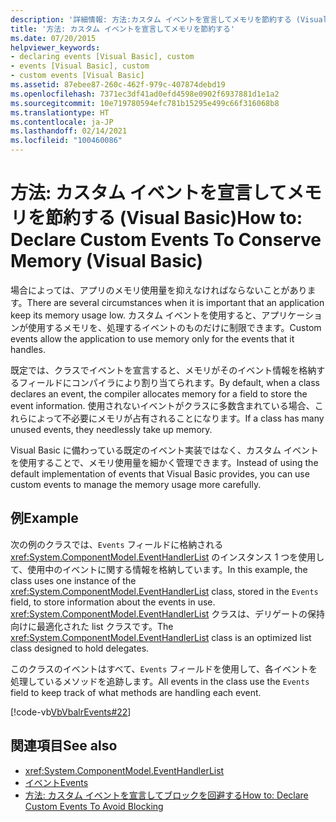 ```yaml
---
description: '詳細情報: 方法:カスタム イベントを宣言してメモリを節約する (Visual Basic)'
title: '方法: カスタム イベントを宣言してメモリを節約する'
ms.date: 07/20/2015
helpviewer_keywords:
- declaring events [Visual Basic], custom
- events [Visual Basic], custom
- custom events [Visual Basic]
ms.assetid: 87ebee87-260c-462f-979c-407874debd19
ms.openlocfilehash: 7371ec3df41ad0efd4598e0902f6937881d1e1a2
ms.sourcegitcommit: 10e719780594efc781b15295e499c66f316068b8
ms.translationtype: HT
ms.contentlocale: ja-JP
ms.lasthandoff: 02/14/2021
ms.locfileid: "100460086"
---
```

# <a name="how-to-declare-custom-events-to-conserve-memory-visual-basic"></a><span data-ttu-id="31ad1-103">方法: カスタム イベントを宣言してメモリを節約する (Visual Basic)</span><span class="sxs-lookup"><span data-stu-id="31ad1-103">How to: Declare Custom Events To Conserve Memory (Visual Basic)</span></span>

<span data-ttu-id="31ad1-104">場合によっては、アプリのメモリ使用量を抑えなければならないことがあります。</span><span class="sxs-lookup"><span data-stu-id="31ad1-104">There are several circumstances when it is important that an application keep its memory usage low.</span></span> <span data-ttu-id="31ad1-105">カスタム イベントを使用すると、アプリケーションが使用するメモリを、処理するイベントのものだけに制限できます。</span><span class="sxs-lookup"><span data-stu-id="31ad1-105">Custom events allow the application to use memory only for the events that it handles.</span></span>  
  
 <span data-ttu-id="31ad1-106">既定では、クラスでイベントを宣言すると、メモリがそのイベント情報を格納するフィールドにコンパイラにより割り当てられます。</span><span class="sxs-lookup"><span data-stu-id="31ad1-106">By default, when a class declares an event, the compiler allocates memory for a field to store the event information.</span></span> <span data-ttu-id="31ad1-107">使用されないイベントがクラスに多数含まれている場合、これらによって不必要にメモリが占有されることになります。</span><span class="sxs-lookup"><span data-stu-id="31ad1-107">If a class has many unused events, they needlessly take up memory.</span></span>  
  
 <span data-ttu-id="31ad1-108">Visual Basic に備わっている既定のイベント実装ではなく、カスタム イベントを使用することで、メモリ使用量を細かく管理できます。</span><span class="sxs-lookup"><span data-stu-id="31ad1-108">Instead of using the default implementation of events that Visual Basic provides, you can use custom events to manage the memory usage more carefully.</span></span>  
  
## <a name="example"></a><span data-ttu-id="31ad1-109">例</span><span class="sxs-lookup"><span data-stu-id="31ad1-109">Example</span></span>  

 <span data-ttu-id="31ad1-110">次の例のクラスでは、`Events` フィールドに格納される <xref:System.ComponentModel.EventHandlerList> のインスタンス 1 つを使用して、使用中のイベントに関する情報を格納しています。</span><span class="sxs-lookup"><span data-stu-id="31ad1-110">In this example, the class uses one instance of the <xref:System.ComponentModel.EventHandlerList> class, stored in the `Events` field, to store information about the events in use.</span></span> <span data-ttu-id="31ad1-111"><xref:System.ComponentModel.EventHandlerList> クラスは、デリゲートの保持向けに最適化された list クラスです。</span><span class="sxs-lookup"><span data-stu-id="31ad1-111">The <xref:System.ComponentModel.EventHandlerList> class is an optimized list class designed to hold delegates.</span></span>  
  
 <span data-ttu-id="31ad1-112">このクラスのイベントはすべて、`Events` フィールドを使用して、各イベントを処理しているメソッドを追跡します。</span><span class="sxs-lookup"><span data-stu-id="31ad1-112">All events in the class use the `Events` field to keep track of what methods are handling each event.</span></span>  
  
 [!code-vb[VbVbalrEvents#22](~/samples/snippets/visualbasic/VS_Snippets_VBCSharp/VbVbalrEvents/VB/Class1.vb#22)]  
  
## <a name="see-also"></a><span data-ttu-id="31ad1-113">関連項目</span><span class="sxs-lookup"><span data-stu-id="31ad1-113">See also</span></span>

- <xref:System.ComponentModel.EventHandlerList>
- [<span data-ttu-id="31ad1-114">イベント</span><span class="sxs-lookup"><span data-stu-id="31ad1-114">Events</span></span>](index.md)
- [<span data-ttu-id="31ad1-115">方法: カスタム イベントを宣言してブロックを回避する</span><span class="sxs-lookup"><span data-stu-id="31ad1-115">How to: Declare Custom Events To Avoid Blocking</span></span>](how-to-declare-custom-events-to-avoid-blocking.md)

